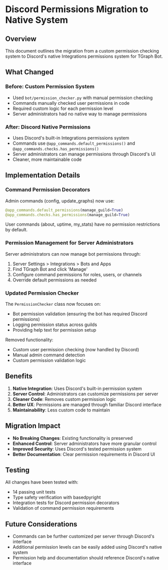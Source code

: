 # Discord Permissions Migration to Native System

## Overview

This document outlines the migration from a custom permission checking system to Discord's native Integrations permissions system for TGraph Bot.

## What Changed

### Before: Custom Permission System
- Used `bot/permission_checker.py` with manual permission checking
- Commands manually checked user permissions in code
- Required custom logic for each permission level
- Server administrators had no native way to manage permissions

### After: Discord Native Permissions
- Uses Discord's built-in Integrations permissions system
- Commands use `@app_commands.default_permissions()` and `@app_commands.checks.has_permissions()`
- Server administrators can manage permissions through Discord's UI
- Cleaner, more maintainable code

## Implementation Details

### Command Permission Decorators

Admin commands (config, update_graphs) now use:
```python
@app_commands.default_permissions(manage_guild=True)
@app_commands.checks.has_permissions(manage_guild=True)
```

User commands (about, uptime, my_stats) have no permission restrictions by default.

### Permission Management for Server Administrators

Server administrators can now manage bot permissions through:
1. Server Settings > Integrations > Bots and Apps
2. Find TGraph Bot and click 'Manage'
3. Configure command permissions for roles, users, or channels
4. Override default permissions as needed

### Updated Permission Checker

The `PermissionChecker` class now focuses on:
- Bot permission validation (ensuring the bot has required Discord permissions)
- Logging permission status across guilds
- Providing help text for permission setup

Removed functionality:
- Custom user permission checking (now handled by Discord)
- Manual admin command detection
- Custom permission validation logic

## Benefits

1. **Native Integration**: Uses Discord's built-in permission system
2. **Server Control**: Administrators can customize permissions per server
3. **Cleaner Code**: Removes custom permission logic
4. **Better UX**: Permissions are managed through familiar Discord interface
5. **Maintainability**: Less custom code to maintain

## Migration Impact

- **No Breaking Changes**: Existing functionality is preserved
- **Enhanced Control**: Server administrators have more granular control
- **Improved Security**: Uses Discord's tested permission system
- **Better Documentation**: Clear permission requirements in Discord UI

## Testing

All changes have been tested with:
- 14 passing unit tests
- Type safety verification with basedpyright
- Integration tests for Discord permission decorators
- Validation of command permission requirements

## Future Considerations

- Commands can be further customized per server through Discord's interface
- Additional permission levels can be easily added using Discord's native system
- Permission help and documentation should reference Discord's native interface
